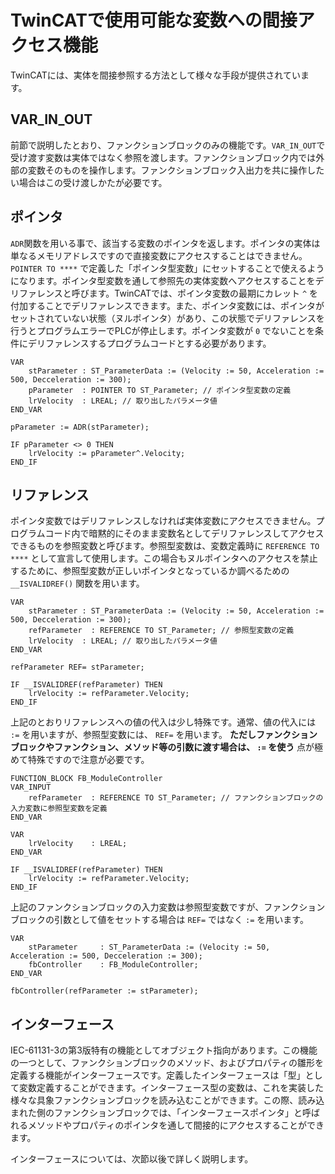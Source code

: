 # TwinCATで使用可能な変数への間接アクセス機能

TwinCATには、実体を間接参照する方法として様々な手段が提供されています。

## VAR_IN_OUT

前節で説明したとおり、ファンクションブロックのみの機能です。`VAR_IN_OUT`で受け渡す変数は実体ではなく参照を渡します。ファンクションブロック内では外部の変数そのものを操作します。ファンクションブロック入出力を共に操作したい場合はこの受け渡しかたが必要です。

## ポインタ

`ADR`関数を用いる事で、該当する変数のポインタを返します。ポインタの実体は単なるメモリアドレスですので直接変数にアクセスすることはできません。`POINTER TO ****` で定義した「ポインタ型変数」にセットすることで使えるようになります。ポインタ型変数を通して参照先の実体変数へアクセスすることをデリファレンスと呼びます。TwinCATでは、ポインタ変数の最期にカレット `^` を付加することでデリファレンスできます。また、ポインタ変数には、ポインタがセットされていない状態（ヌルポインタ）があり、この状態でデリファレンスを行うとプログラムエラーでPLCが停止します。ポインタ変数が `0` でないことを条件にデリファレンスするプログラムコードとする必要があります。　

```{code} iecst
VAR
    stParameter : ST_ParameterData := (Velocity := 50, Acceleration := 500, Decceleration := 300);
    pParameter  : POINTER TO ST_Parameter; // ポインタ型変数の定義
    lrVelocity  : LREAL; // 取り出したパラメータ値
END_VAR

pParameter := ADR(stParameter);

IF pParameter <> 0 THEN
    lrVelocity := pParameter^.Velocity;
END_IF
```

## リファレンス

ポインタ変数ではデリファレンスしなければ実体変数にアクセスできません。プログラムコード内で暗黙的にそのまま変数名としてデリファレンスしてアクセスできるものを参照変数と呼びます。参照型変数は、変数定義時に `REFERENCE TO ****` として宣言して使用します。この場合もヌルポインタへのアクセスを禁止するために、参照型変数が正しいポインタとなっているか調べるための `__ISVALIDREF()` 関数を用います。

```{code} iecst
VAR
    stParameter : ST_ParameterData := (Velocity := 50, Acceleration := 500, Decceleration := 300);
    refParameter  : REFERENCE TO ST_Parameter; // 参照型変数の定義
    lrVelocity  : LREAL; // 取り出したパラメータ値
END_VAR

refParameter REF= stParameter;

IF __ISVALIDREF(refParameter) THEN
    lrVelocity := refParameter.Velocity;
END_IF
```

上記のとおりリファレンスへの値の代入は少し特殊です。通常、値の代入には `:=` を用いますが、参照型変数には、 `REF=` を用います。 **ただしファンクションブロックやファンクション、メソッド等の引数に渡す場合は、 `:=` を使う** 点が極めて特殊ですので注意が必要です。

```{code} iecst
FUNCTION_BLOCK FB_ModuleController
VAR_INPUT
    refParameter  : REFERENCE TO ST_Parameter; // ファンクションブロックの入力変数に参照型変数を定義
END_VAR

VAR
    lrVelocity    : LREAL;
END_VAR

IF __ISVALIDREF(refParameter) THEN
    lrVelocity := refParameter.Velocity;
END_IF
```
上記のファンクションブロックの入力変数は参照型変数ですが、ファンクションブロックの引数として値をセットする場合は `REF=` ではなく `:=` を用います。

```{code} iecst
VAR
    stParameter     : ST_ParameterData := (Velocity := 50, Acceleration := 500, Decceleration := 300);
    fbController    : FB_ModuleController;
END_VAR

fbController(refParameter := stParameter);

```


## インターフェース

IEC-61131-3の第3版特有の機能としてオブジェクト指向があります。この機能の一つとして、ファンクションブロックのメソッド、およびプロパティの雛形を定義する機能がインターフェースです。定義したインターフェースは「型」として変数定義することができます。インターフェース型の変数は、これを実装した様々な具象ファンクションブロックを読み込むことができます。この際、読み込まれた側のファンクションブロックでは、「インターフェースポインタ」と呼ばれるメソッドやプロパティのポインタを通して間接的にアクセスすることができます。

インターフェースについては、次節以後で詳しく説明します。